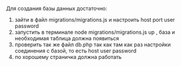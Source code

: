 Для создания базы данных достаточно:
1) зайти в файл migrations/migrations.js и настроить host port user password
2) запустить в терминале node migrations/migrations.js up , база и необходимая таблица должна появиться
3) проверить так же файл db.php так как там как раз настройки соединения с базой, то есть host user password
4) по хорошему страничка должна работать
